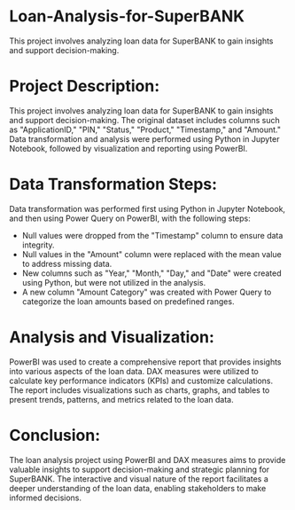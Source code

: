 # Loan-Analysis-for-SuperBANK
This project involves analyzing loan data for SuperBANK to gain insights and support decision-making.



# Project Description:

This project involves analyzing loan data for SuperBANK to gain insights and support decision-making. The original dataset includes columns such as "ApplicationID," "PIN," "Status," "Product," "Timestamp," and "Amount." Data transformation and analysis were performed using Python in Jupyter Notebook, followed by visualization and reporting using PowerBI.

# Data Transformation Steps:

Data transformation was performed first using Python in Jupyter Notebook, and then using Power Query on PowerBI, with the following steps:
- Null values were dropped from the "Timestamp" column to ensure data integrity.
- Null values in the "Amount" column were replaced with the mean value to address missing data.
- New columns such as "Year," "Month," "Day," and "Date" were created using Python, but were not utilized in the analysis.
- A new column "Amount Category" was created with Power Query to categorize the loan amounts based on predefined ranges.

# Analysis and Visualization:

PowerBI was used to create a comprehensive report that provides insights into various aspects of the loan data. DAX measures were utilized to calculate key performance indicators (KPIs) and customize calculations. The report includes visualizations such as charts, graphs, and tables to present trends, patterns, and metrics related to the loan data.

# Conclusion:

The loan analysis project using PowerBI and DAX measures aims to provide valuable insights to support decision-making and strategic planning for SuperBANK. The interactive and visual nature of the report facilitates a deeper understanding of the loan data, enabling stakeholders to make informed decisions.
